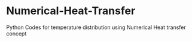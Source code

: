 # Numerical-Heat-Transfer
Python Codes for temperature distribution using Numerical Heat transfer concept
